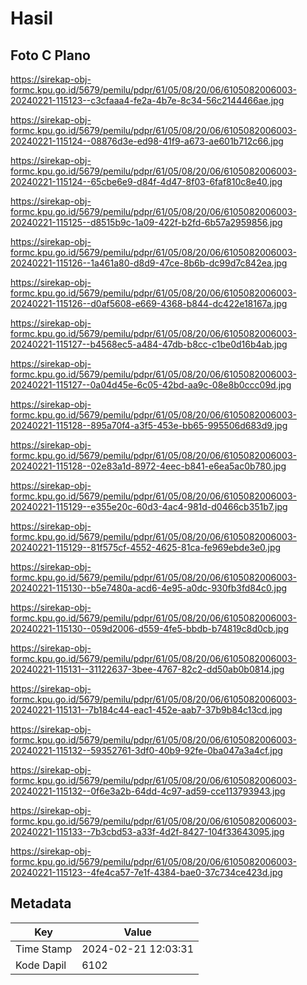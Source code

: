 # Hasil

## Foto C Plano

https://sirekap-obj-formc.kpu.go.id/5679/pemilu/pdpr/61/05/08/20/06/6105082006003-20240221-115123--c3cfaaa4-fe2a-4b7e-8c34-56c2144466ae.jpg

https://sirekap-obj-formc.kpu.go.id/5679/pemilu/pdpr/61/05/08/20/06/6105082006003-20240221-115124--08876d3e-ed98-41f9-a673-ae601b712c66.jpg

https://sirekap-obj-formc.kpu.go.id/5679/pemilu/pdpr/61/05/08/20/06/6105082006003-20240221-115124--65cbe6e9-d84f-4d47-8f03-6faf810c8e40.jpg

https://sirekap-obj-formc.kpu.go.id/5679/pemilu/pdpr/61/05/08/20/06/6105082006003-20240221-115125--d8515b9c-1a09-422f-b2fd-6b57a2959856.jpg

https://sirekap-obj-formc.kpu.go.id/5679/pemilu/pdpr/61/05/08/20/06/6105082006003-20240221-115126--1a461a80-d8d9-47ce-8b6b-dc99d7c842ea.jpg

https://sirekap-obj-formc.kpu.go.id/5679/pemilu/pdpr/61/05/08/20/06/6105082006003-20240221-115126--d0af5608-e669-4368-b844-dc422e18167a.jpg

https://sirekap-obj-formc.kpu.go.id/5679/pemilu/pdpr/61/05/08/20/06/6105082006003-20240221-115127--b4568ec5-a484-47db-b8cc-c1be0d16b4ab.jpg

https://sirekap-obj-formc.kpu.go.id/5679/pemilu/pdpr/61/05/08/20/06/6105082006003-20240221-115127--0a04d45e-6c05-42bd-aa9c-08e8b0ccc09d.jpg

https://sirekap-obj-formc.kpu.go.id/5679/pemilu/pdpr/61/05/08/20/06/6105082006003-20240221-115128--895a70f4-a3f5-453e-bb65-995506d683d9.jpg

https://sirekap-obj-formc.kpu.go.id/5679/pemilu/pdpr/61/05/08/20/06/6105082006003-20240221-115128--02e83a1d-8972-4eec-b841-e6ea5ac0b780.jpg

https://sirekap-obj-formc.kpu.go.id/5679/pemilu/pdpr/61/05/08/20/06/6105082006003-20240221-115129--e355e20c-60d3-4ac4-981d-d0466cb351b7.jpg

https://sirekap-obj-formc.kpu.go.id/5679/pemilu/pdpr/61/05/08/20/06/6105082006003-20240221-115129--81f575cf-4552-4625-81ca-fe969ebde3e0.jpg

https://sirekap-obj-formc.kpu.go.id/5679/pemilu/pdpr/61/05/08/20/06/6105082006003-20240221-115130--b5e7480a-acd6-4e95-a0dc-930fb3fd84c0.jpg

https://sirekap-obj-formc.kpu.go.id/5679/pemilu/pdpr/61/05/08/20/06/6105082006003-20240221-115130--059d2006-d559-4fe5-bbdb-b74819c8d0cb.jpg

https://sirekap-obj-formc.kpu.go.id/5679/pemilu/pdpr/61/05/08/20/06/6105082006003-20240221-115131--31122637-3bee-4767-82c2-dd50ab0b0814.jpg

https://sirekap-obj-formc.kpu.go.id/5679/pemilu/pdpr/61/05/08/20/06/6105082006003-20240221-115131--7b184c44-eac1-452e-aab7-37b9b84c13cd.jpg

https://sirekap-obj-formc.kpu.go.id/5679/pemilu/pdpr/61/05/08/20/06/6105082006003-20240221-115132--59352761-3df0-40b9-92fe-0ba047a3a4cf.jpg

https://sirekap-obj-formc.kpu.go.id/5679/pemilu/pdpr/61/05/08/20/06/6105082006003-20240221-115132--0f6e3a2b-64dd-4c97-ad59-cce113793943.jpg

https://sirekap-obj-formc.kpu.go.id/5679/pemilu/pdpr/61/05/08/20/06/6105082006003-20240221-115133--7b3cbd53-a33f-4d2f-8427-104f33643095.jpg

https://sirekap-obj-formc.kpu.go.id/5679/pemilu/pdpr/61/05/08/20/06/6105082006003-20240221-115123--4fe4ca57-7e1f-4384-bae0-37c734ce423d.jpg


## Metadata

| Key        | Value               |
| ---------- | ------------------- |
| Time Stamp | 2024-02-21 12:03:31 |
| Kode Dapil | 6102                |



